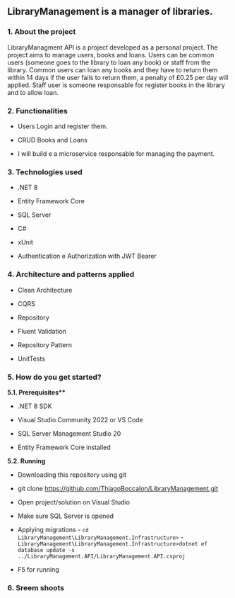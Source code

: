 ## LibraryManagement is a manager of libraries.

### 1. About the project

LibraryManagment API is a project developed as a personal project. The project aims to manage users, books and loans. Users can be common users (someone goes to the library to loan any book) or staff from the library. Common users can loan any books and they have to return them within 14 days if the user fails to return them, a penalty of £0.25 per day will applied. Staff user is someone responsable for register books in the library and to allow loan.

### 2. Functionalities

- Users Login and register them.

- CRUD Books and Loans

- I will build e a microservice responsable for managing the payment.

### 3. Technologies used

- .NET 8

- Entity Framework Core

- SQL Server

- C#

- xUnit

- Authentication e Authorization with JWT Bearer

### 4. Architecture and patterns applied

- Clean Architecture

- CQRS

- Repository

- Fluent Validation

- Repository Pattern

- UnitTests

### 5. How do you get started?

**5.1. Prerequisites\*\***

- .NET 8 SDK

- Visual Studio Community 2022 or VS Code

- SQL Server Management Studio 20

- Entity Framework Core installed

**5.2. Running**

- Downloading this repository using git

- git clone https://github.com/ThiagoBoccalon/LibraryManagement.git

- Open project/solution on Visual Studio

- Make sure SQL Server is opened

- Applying migrations - `cd LibraryManagement\LibraryManagement.Infrastructure>` - `LibraryManagement\LibraryManagement.Infrastructure>dotnet ef database update -s ../LibraryManagement.API/LibraryManagement.API.csproj`

- F5 for running

### 6. Sreem shoots
